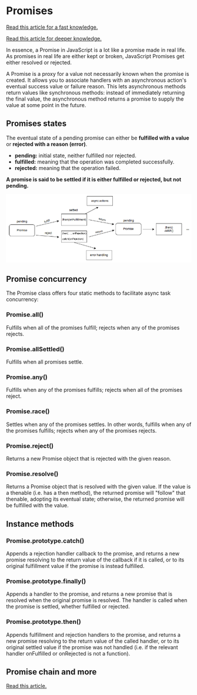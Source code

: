 # Promises

[Read this article for a fast knowledge.](https://kevinyckim33.medium.com/what-are-promises-in-javascript-f1a5fc5b34bf)

[Read this article for deeper knowledge.](https://developer.mozilla.org/en-US/docs/Web/JavaScript/Reference/Global_Objects/Promise)

In essence, a Promise in JavaScript is a lot like a promise made in real life. As promises in real life are either kept or broken, JavaScript Promises get either resolved or rejected.

A Promise is a proxy for a value not necessarily known when the promise is created. It allows you to associate handlers with an asynchronous action's eventual success value or failure reason. This lets asynchronous methods return values like synchronous methods: instead of immediately returning the final value, the asynchronous method returns a promise to supply the value at some point in the future.

## Promises states

The eventual state of a pending promise can either be **fulfilled with a value** or **rejected with a reason (error)**.

- **pending:** initial state, neither fulfilled nor rejected.
- **fulfilled:** meaning that the operation was completed successfully.
- **rejected:** meaning that the operation failed.

**A promise is said to be settled if it is either fulfilled or rejected, but not pending.**

![Alt text](./images/image.png)

## Promise concurrency

The Promise class offers four static methods to facilitate async task concurrency:

### Promise.all()

Fulfills when all of the promises fulfill; rejects when any of the promises rejects.

### Promise.allSettled()

Fulfills when all promises settle.

### Promise.any()

Fulfills when any of the promises fulfills; rejects when all of the promises reject.

### Promise.race()

Settles when any of the promises settles. In other words, fulfills when any of the promises fulfills; rejects when any of the promises rejects.

### Promise.reject()

Returns a new Promise object that is rejected with the given reason.

### Promise.resolve()

Returns a Promise object that is resolved with the given value. If the value is a thenable (i.e. has a then method), the returned promise will "follow" that thenable, adopting its eventual state; otherwise, the returned promise will be fulfilled with the value.

## Instance methods

### Promise.prototype.catch()

Appends a rejection handler callback to the promise, and returns a new promise resolving to the return value of the callback if it is called, or to its original fulfillment value if the promise is instead fulfilled.

### Promise.prototype.finally()

Appends a handler to the promise, and returns a new promise that is resolved when the original promise is resolved. The handler is called when the promise is settled, whether fulfilled or rejected.

### Promise.prototype.then()

Appends fulfillment and rejection handlers to the promise, and returns a new promise resolving to the return value of the called handler, or to its original settled value if the promise was not handled (i.e. if the relevant handler onFulfilled or onRejected is not a function).

## Promise chain and more

[Read this article.](https://developer.mozilla.org/en-US/docs/Web/JavaScript/Guide/Using_promises#chaining)
